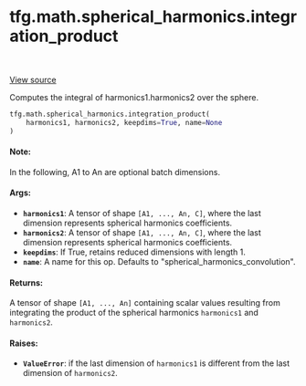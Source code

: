<div itemscope itemtype="http://developers.google.com/ReferenceObject">
<meta itemprop="name" content="tfg.math.spherical_harmonics.integration_product" />
<meta itemprop="path" content="Stable" />
</div>

# tfg.math.spherical_harmonics.integration_product

<!-- Insert buttons and diff -->

<table class="tfo-notebook-buttons tfo-api" align="left">
</table>

<a target="_blank" href="https://github.com/tensorflow/graphics/blob/master/tensorflow_graphics/math/spherical_harmonics.py">View source</a>



Computes the integral of harmonics1.harmonics2 over the sphere.

```python
tfg.math.spherical_harmonics.integration_product(
    harmonics1, harmonics2, keepdims=True, name=None
)
```



<!-- Placeholder for "Used in" -->


#### Note:

In the following, A1 to An are optional batch dimensions.



#### Args:


* <b>`harmonics1`</b>: A tensor of shape `[A1, ..., An, C]`, where the last dimension
  represents spherical harmonics coefficients.
* <b>`harmonics2`</b>: A tensor of shape `[A1, ..., An, C]`, where the last dimension
  represents spherical harmonics coefficients.
* <b>`keepdims`</b>: If True, retains reduced dimensions with length 1.
* <b>`name`</b>: A name for this op. Defaults to "spherical_harmonics_convolution".


#### Returns:

A tensor of shape `[A1, ..., An]` containing scalar values resulting from
integrating the product of the spherical harmonics `harmonics1` and
`harmonics2`.



#### Raises:


* <b>`ValueError`</b>: if the last dimension of `harmonics1` is different from the last
dimension of `harmonics2`.